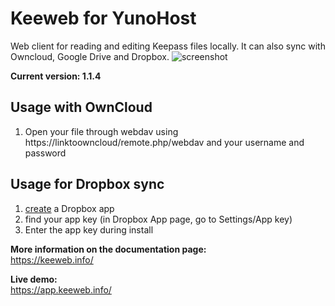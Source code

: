 # Keeweb for YunoHost #

Web client for reading and editing Keepass files locally. It can also sync with Owncloud, Google Drive and Dropbox.
![screenshot](https://habrastorage.org/files/ec9/108/3de/ec91083de3e64574a504bc438d038dec.png)

**Current version: 1.1.4**

## Usage with OwnCloud ##
1. Open your file through webdav using https://linktoowncloud/remote.php/webdav and your username and password

## Usage for Dropbox sync ##
1. [create](https://www.dropbox.com/developers/apps/create) a Dropbox app
2. find your app key (in Dropbox App page, go to Settings/App key)
3. Enter the app key during install



**More information on the documentation page:**    
https://keeweb.info/

**Live demo:**    
https://app.keeweb.info/
